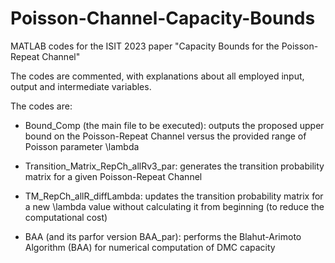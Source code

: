 # Poisson-Channel-Capacity-Bounds
MATLAB codes for the ISIT 2023 paper "Capacity Bounds for the Poisson-Repeat Channel"

The codes are commented, with explanations about all employed input, output and intermediate variables.

The codes are:
- Bound_Comp (the main file to be executed): outputs the proposed upper bound on the Poisson-Repeat Channel versus the provided range of Poisson parameter \lambda

- Transition_Matrix_RepCh_allRv3_par: generates the transition probability matrix for a given Poisson-Repeat Channel

- TM_RepCh_allR_diffLambda: updates the transition probability matrix for a new \lambda value without calculating it from beginning (to reduce the computational cost)

- BAA (and its parfor version BAA_par): performs the Blahut-Arimoto Algorithm (BAA) for numerical computation of DMC capacity
